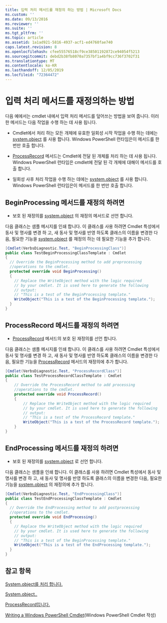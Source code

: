 ```yaml
---
title: 입력 처리 메서드를 재정의 하는 방법 | Microsoft Docs
ms.custom: ''
ms.date: 09/13/2016
ms.reviewer: ''
ms.suite: ''
ms.tgt_pltfrm: ''
ms.topic: article
ms.assetid: 1a1ad921-5816-4937-acf1-ed4760fae740
caps.latest.revision: 8
ms.openlocfilehash: cfee55576518cf9ce38501192872ce94054f5213
ms.sourcegitcommit: debd2b38fb8070a7357bf1a4bf9cc736f3702f31
ms.translationtype: MT
ms.contentlocale: ko-KR
ms.lasthandoff: 12/05/2019
ms.locfileid: "72364472"
---
```

# <a name="how-to-override-input-processing-methods"></a>입력 처리 메서드를 재정의하는 방법

다음 예에서는 cmdlet 내에서 입력 처리 메서드를 덮어쓰는 방법을 보여 줍니다. 이러한 메서드는 다음 작업을 수행 하는 데 사용 됩니다.

- Cmdlet에서 처리 하는 모든 개체에 유효한 일회성 시작 작업을 수행 하는 데에는 [system.object](/dotnet/api/System.Management.Automation.Cmdlet.BeginProcessing) 를 사용 합니다. Windows PowerShell 런타임은이 메서드를 한 번만 호출 합니다.

- [ProcessRecord](/dotnet/api/System.Management.Automation.Cmdlet.ProcessRecord) 메서드는 Cmdlet에 전달 된 개체를 처리 하는 데 사용 됩니다. Windows PowerShell 런타임은 cmdlet에 전달 된 각 개체에 대해이 메서드를 호출 합니다.

- 일회성 사후 처리 작업을 수행 하는 데에는 [system.object](/dotnet/api/System.Management.Automation.Cmdlet.EndProcessing) 를 사용 합니다. Windows PowerShell 런타임은이 메서드를 한 번만 호출 합니다.

## <a name="to-override-the-beginprocessing-method"></a>BeginProcessing 메서드를 재정의 하려면

- 보호 된 재정의를 [system.object](/dotnet/api/System.Management.Automation.Cmdlet.BeginProcessing) 의 재정의 메서드로 선언 합니다.

다음 클래스는 샘플 메시지를 인쇄 합니다. 이 클래스를 사용 하려면 Cmdlet 특성에서 동사 및 명사를 변경 하 고, 새 동사 및 명사를 반영 하도록 클래스의 이름을 변경한 다음, 필요한 기능을 [system.object](/dotnet/api/System.Management.Automation.Cmdlet.BeginProcessing) 를 재정의 하는 데 필요한 기능을 추가 합니다.

```csharp
[Cmdlet(VerbsDiagnostic.Test, "BeginProcessingClass")]
public class TestBeginProcessingClassTemplate : Cmdlet
{
  // Override the BeginProcessing method to add preprocessing
  //operations to the cmdlet.
  protected override void BeginProcessing()
  {
    // Replace the WriteObject method with the logic required
    // by your cmdlet. It is used here to generate the following
    // output:
    // "This is a test of the BeginProcessing template."
    WriteObject("This is a test of the BeginProcessing template.");
  }
}
```

## <a name="to-override-the-processrecord-method"></a>ProcessRecord 메서드를 재정의 하려면

- [ProcessRecord](/dotnet/api/System.Management.Automation.Cmdlet.ProcessRecord) 메서드의 보호 된 재정의를 선언 합니다.

다음 클래스는 샘플 메시지를 인쇄 합니다. 이 클래스를 사용 하려면 Cmdlet 특성에서 동사 및 명사를 변경 하 고, 새 동사 및 명사를 반영 하도록 클래스의 이름을 변경한 다음, 필요한 기능을 [ProcessRecord](/dotnet/api/System.Management.Automation.Cmdlet.ProcessRecord) 메서드의 재정의에 추가 합니다.

```csharp
[Cmdlet(VerbsDiagnostic.Test, "ProcessRecordClass")]
public class TestProcessRecordClassTemplate : Cmdlet
{
    // Override the ProcessRecord method to add processing
    //operations to the cmdlet.
    protected override void ProcessRecord()
    {
        // Replace the WriteObject method with the logic required
        // by your cmdlet. It is used here to generate the following
        // output:
        // "This is a test of the ProcessRecord template."
        WriteObject("This is a test of the ProcessRecord template.");
    }
}

```

## <a name="to-override-the-endprocessing-method"></a>EndProcessing 메서드를 재정의 하려면

- 보호 된 재정의를 [system.object](/dotnet/api/System.Management.Automation.Cmdlet.EndProcessing) 로 선언 합니다.

다음 클래스는 샘플을 인쇄 합니다. 이 클래스를 사용 하려면 Cmdlet 특성에서 동사 및 명사를 변경 하 고, 새 동사 및 명사를 반영 하도록 클래스의 이름을 변경한 다음, 필요한 기능을 [system.object](/dotnet/api/System.Management.Automation.Cmdlet.EndProcessing) 의 재정의에 추가 합니다.

```csharp
[Cmdlet(VerbsDiagnostic.Test, "EndProcessingClass")]
public class TestEndProcessingClassTemplate : Cmdlet
{
  // Override the EndProcessing method to add postprocessing
  //operations to the cmdlet.
  protected override void EndProcessing()
  {
    // Replace the WriteObject method with the logic required
    // by your cmdlet. It is used here to generate the following
    // output:
    // "This is a test of the BeginProcessing template."
    WriteObject("This is a test of the EndProcessing template.");
  }
}
```

## <a name="see-also"></a>참고 항목

[System.object를 처리 합니다.](/dotnet/api/System.Management.Automation.Cmdlet.BeginProcessing)

[System.object..](/dotnet/api/System.Management.Automation.Cmdlet.EndProcessing)

[ProcessRecord입니다.](/dotnet/api/System.Management.Automation.Cmdlet.ProcessRecord)

[Writing a Windows PowerShell Cmdlet](./writing-a-windows-powershell-cmdlet.md)(Windows PowerShell Cmdlet 작성)
